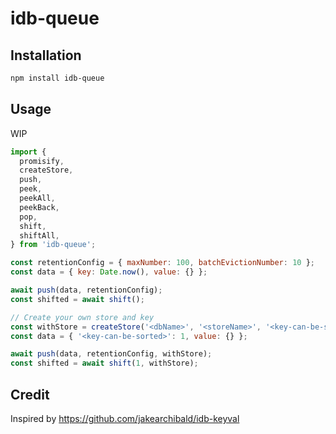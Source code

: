 # idb-queue

## Installation

```sh
npm install idb-queue
```

## Usage

WIP

```javascript
import {
  promisify,
  createStore,
  push,
  peek,
  peekAll,
  peekBack,
  pop,
  shift,
  shiftAll,
} from 'idb-queue';

const retentionConfig = { maxNumber: 100, batchEvictionNumber: 10 };
const data = { key: Date.now(), value: {} };

await push(data, retentionConfig);
const shifted = await shift();

// Create your own store and key
const withStore = createStore('<dbName>', '<storeName>', '<key-can-be-sorted>');
const data = { '<key-can-be-sorted>': 1, value: {} };

await push(data, retentionConfig, withStore);
const shifted = await shift(1, withStore);
```

## Credit

Inspired by https://github.com/jakearchibald/idb-keyval
